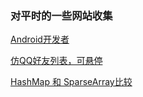 ### 对平时的一些网站收集

[Android开发者](https://developer.android.com)

[仿QQ好友列表，可悬停](http://blog.csdn.net/shichaosong/article/details/26246655 "仿QQ好友列表，可悬停")

[HashMap 和 SparseArray比较](http://blog.csdn.net/sd19871122/article/details/49679435 "HashMap 和 SparseArray比较")
